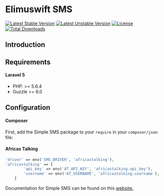 Elimuswift SMS
==========


[![Latest Stable Version](https://poser.pugx.org/elimuswift/sms/v/stable.svg)](https://packagist.org/packages/elimuswift/sms)
[![Latest Unstable Version](https://poser.pugx.org/elimuswift/sms/v/unstable.svg)](https://packagist.org/packages/elimuswift/sms)
[![License](https://poser.pugx.org/elimuswift/sms/license.svg)](https://packagist.org/packages/elimuswift/sms)
[![Total Downloads](https://poser.pugx.org/elimuswift/sms/downloads.svg)](https://packagist.org/packages/elimuswift/sms)

<a id="docs-introduction"></a>
## Introduction



<a id="docs-requirements"></a>
## Requirements

#### Laravel 5
* PHP: >= 5.6.4
* Guzzle >= 6.0

<a id="docs-configuration"></a>
## Configuration

#### Composer

First, add the Simple SMS package to your `require` in your `composer/json` file:





#### Africas Talking

```php
'driver' => env('SMS_DRIVER', 'africastalking'),
'africastalking' => [
        'api_key' => env('AT_API_KEY', 'africastalking.api_key'),
        'username' => env('AT_USERNAME', 'africastalking.username'),
    ]
```  

Documentation for Simple SMS can be found on this [website.](https://www.simplesoftware.io/docs/simple-sms)
